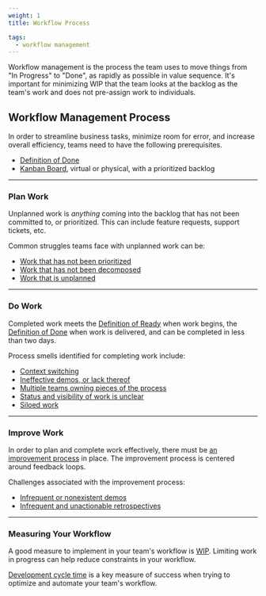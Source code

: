 ```yaml
---
weight: 1
title: Workflow Process

tags:
  - workflow management
---
```


Workflow management is the process the team uses to move things from "In Progress" to "Done", as rapidly as possible in value sequence. It's important for minimizing WIP that the team looks at the backlog as the team's work and does not pre-assign work to individuals.

## Workflow Management Process

In order to streamline business tasks, minimize room for error, and increase
overall efficiency, teams need to have the following prerequisites.

- [Definition of Done](../definition-of-done)
- [Kanban Board](../visualizing-workflow), virtual or physical, with a
  prioritized backlog

---

### Plan Work

Unplanned work is _anything_ coming into the backlog that has not been committed
to, or prioritized. This can include feature requests, support tickets, etc.

Common struggles teams face with unplanned work can be:

- [Work that has not been prioritized](../unplanned-work)
- [Work that has not been decomposed](../../work-decomposition/work-breakdown)
- [Work that is unplanned](../unplanned-work)

---

### Do Work

Completed work meets the [Definition of Ready](../../work-decomposition/definition-of-ready)
when work begins, the [Definition of Done](../definition-of-done) when work
is delivered, and can be completed in less than two days.

Process smells identified for completing work include:

- [Context switching](../team-dynamics)
- [Ineffective demos, or lack thereof](../feedback-loops)
- [Multiple teams owning pieces of the process](../team-dynamics)
- [Status and visibility of work is unclear](../visualizing-workflow)
- [Siloed work](../team-dynamics)

---

### Improve Work

In order to plan and complete work effectively, there must be [an improvement
process](../delivery-system-improvement-journey#3-continuous-improvement) in place. The improvement process is centered around feedback loops.

Challenges associated with the improvement process:

- [Infrequent or nonexistent demos](../feedback-loops)
- [Infrequent and unactionable retrospectives](../../retrospective-playbook)

---

### Measuring Your Workflow

A good measure to implement in your team's workflow is [WIP](../limiting-wip).
Limiting work in progress can help reduce constraints in your workflow.

[Development cycle time](/metrics/development-cycle-time) is a key
measure of success when trying to optimize and automate your team's workflow.
